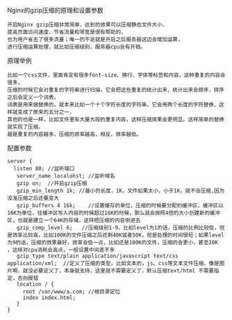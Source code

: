 Nginx的gzip压缩的原理和设置参数

    开启Nginx gzip压缩非常简单，达到的效果可以压缩静态文件大小、
    提高页面访问速度、节省流量和带宽是很有帮助的，
    也为用户省去了很多流量；唯一的不足就是开启之后服务器这边会增加运算，
    进行压缩运算处理，就比如压缩级别，服务器cpu会有开销。

原理举例

    比如一个css文件，里面肯定有很多font-size、换行、字体等标签和内容，这种重复的内容会很多，
    压缩的时候它会对重复的字符串进行扫描，它会把这些重复的统计出来，统计出来会排序，排序之后会定义一个词表，
    词表是用来做替换的，就本来比如一个十个字符长度的字符串，它会用两个长度的字符替换，这样就变成了原来的五分之一，
    其他的也是一样，比如文件里有大量大段的重复内容，这样压缩效果会更明显。这样简单的替换就实现了压缩。
    越是重复的内容越多，压缩的效率越高，相反，效率越低。


配置参数

    server {
      listen 80; //监听端口
       server_name localohst; //监听域名
       gzip on;  //开启gzip压缩
       gzip_min_length 1k; //最小的长度，1K，文件如果太小，小于1K，就不会压缩,因为没准压缩之后还要变大
       gzip_buffers 4 16k;    //设置缓存的单位，压缩的时候要分配的缓冲区，缓冲区以16K为单位，往缓冲区写入内容的时候超过16K的时候，那么就会按照4倍的大小创建新的缓冲区，也就是建立一个64K的存储，这样把压缩的内容倒进去
       gzip_comp_level 6;   //压缩级别1-9，比如level为1的话，压缩的比例比较低，但是效率比较高，比如100K的文件压缩之后还剩40K或者50K，但是处理的时间很短；如果level为9的话，压缩的效果最好，效率会低一点，比如还是100K的文件，压缩的会更小，甚至20K ，这样对cpu消耗会高点，一般设置中间差不多
       gzip_type text/plain application/javascript text/css application/xml;  //定义了压缩的类型，比如文本的，js、css等文本文件压缩，像是图片啊，就没必要定义了，本身就支持，这里就不需要定义了，默认压缩text/html 不需要指定，否则报错
       location / {
         root /var/www/a.com; //根目录定位
         index index.html;
       }
    }